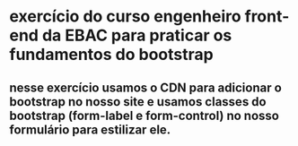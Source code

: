 # exercício do curso engenheiro front-end da EBAC para praticar os fundamentos do bootstrap

## nesse exercício usamos o CDN para adicionar o bootstrap no nosso site e usamos classes do bootstrap (form-label e form-control) no nosso formulário para estilizar ele.
